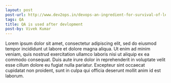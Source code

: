```yaml
---
layout: post
post-url: http://www.dev2ops.in/devops-an-ingredient-for-survival-of-legacy-it-organizations/
tags: QA
title: QA is used after devlopment
post-by: Vivek Kumar
---
```


<p>
Lorem ipsum dolor sit amet, consectetur adipiscing elit, sed do eiusmod tempor incididunt ut labore et dolore magna aliqua. Ut enim ad minim veniam, quis nostrud exercitation ullamco laboris nisi ut aliquip ex ea commodo consequat. Duis aute irure dolor in reprehenderit in voluptate velit esse cillum dolore eu fugiat nulla pariatur. Excepteur sint occaecat cupidatat non proident, sunt in culpa qui officia deserunt mollit anim id est laborum.
</p>
